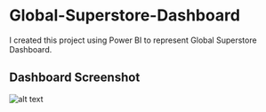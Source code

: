 # Global-Superstore-Dashboard

I created this project using Power BI to represent Global Superstore Dashboard.

## Dashboard Screenshot

![alt text](https://github.com/SandhyaWalunj/Global-Superstore-Dashboard/blob/main/Global-Superstore-Screenshot.jpg?raw=true)

